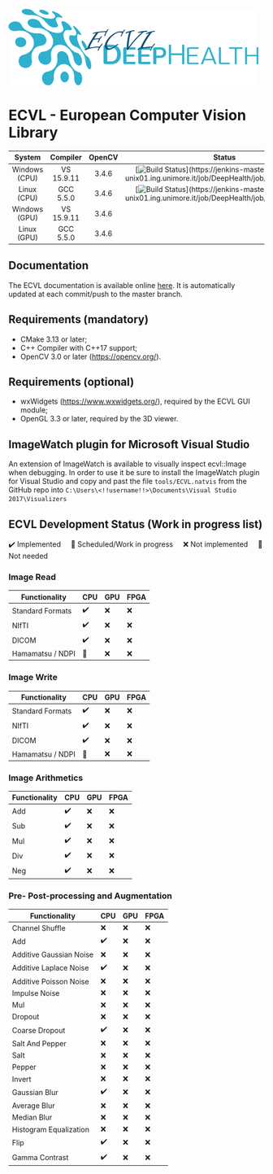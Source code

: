 
![ECVL](doc/logo/DEEPHEALTH_doxygen_logo_reduced.png)
# ECVL - European Computer Vision Library 

| System  |  Compiler  | OpenCV | Status | 
|:-------:|:----------:|:------:|:------:|
| Windows (CPU) | VS 15.9.11 | 3.4.6  |[![Build Status](https://jenkins-master-deephealth-unix01.ing.unimore.it/badge/job/DeepHealth/job/ecvl/job/master/windows_end?)](https://jenkins-master-deephealth-unix01.ing.unimore.it/job/DeepHealth/job/ecvl/job/master/)        |
| Linux (CPU)   | GCC 5.5.0  | 3.4.6  |[![Build Status](https://jenkins-master-deephealth-unix01.ing.unimore.it/badge/job/DeepHealth/job/ecvl/job/master/linux_end?)](https://jenkins-master-deephealth-unix01.ing.unimore.it/job/DeepHealth/job/ecvl/job/master/)        |
| Windows (GPU) | VS 15.9.11 | 3.4.6  |        |
| Linux (GPU)   | GCC 5.5.0  | 3.4.6  |        |


## Documentation

The ECVL documentation is available online [here](http://imagelab.ing.unimore.it/ecvl/). It is automatically updated at each commit/push to the master branch.

## Requirements (mandatory)
- CMake 3.13 or later;
- C++ Compiler with C++17 support;
- OpenCV 3.0 or later (https://opencv.org/).

## Requirements (optional)

- wxWidgets (https://www.wxwidgets.org/), required by the ECVL GUI module;
- OpenGL 3.3 or later, required by the 3D viewer.

## ImageWatch plugin for Microsoft Visual Studio

An extension of ImageWatch is available to visually inspect ecvl::Image when debugging. In order to use it be sure to install the ImageWatch plugin for Visual Studio and copy and past the file ```tools/ECVL.natvis``` from the GitHub repo into ```C:\Users\<!!username!!>\Documents\Visual Studio 2017\Visualizers```

## ECVL Development Status (Work in progress list)

:heavy_check_mark: Implemented &nbsp; &nbsp; :large_blue_circle: Scheduled/Work in progress &nbsp; &nbsp; :x: Not implemented &nbsp; &nbsp; :no_entry_sign: Not needed

### Image Read
| Functionality | CPU | GPU | FPGA |
|--|--|--|--|
| Standard Formats | :heavy_check_mark: | :x: | :x: |
| NIfTI | :heavy_check_mark: | :x: | :x: |
| DICOM | :heavy_check_mark: | :x: | :x: |
| Hamamatsu / NDPI | :large_blue_circle: | :x: | :x: |

### Image Write
| Functionality | CPU | GPU | FPGA |
|--|--|--|--|
| Standard Formats | :heavy_check_mark: | :x: | :x: |
| NIfTI | :heavy_check_mark: | :x: | :x: |
| DICOM | :heavy_check_mark: | :x: | :x: |
| Hamamatsu / NDPI | :large_blue_circle: | :x: | :x: |

### Image Arithmetics
| Functionality | CPU | GPU | FPGA |
|--|--|--|--|
| Add | :heavy_check_mark: | :x: | :x: |
| Sub | :heavy_check_mark: | :x: | :x: |
| Mul | :heavy_check_mark: | :x: | :x: |
| Div | :heavy_check_mark: | :x: | :x: |
| Neg | :heavy_check_mark: | :x: | :x: |


### Pre- Post-processing and Augmentation
| Functionality | CPU | GPU | FPGA |
|--|--|--|--|
| Channel Shuffle | :x: | :x: | :x: |
| Add | :heavy_check_mark: | :x: | :x: |
| Additive Gaussian Noise | :x: | :x: | :x: |
| Additive Laplace Noise | :heavy_check_mark: | :x: | :x: |
| Additive Poisson Noise | :x: | :x: | :x: |
| Impulse Noise | :x: | :x: | :x: |
| Mul | :x: | :x: | :x: |
| Dropout | :x: | :x: | :x: |
| Coarse Dropout | :heavy_check_mark: | :x: | :x: |
| Salt And Pepper | :x: | :x: | :x: |
| Salt | :x: | :x: | :x: |
| Pepper | :x: | :x: | :x: |
| Invert | :x: | :x: | :x: |
| Gaussian Blur | :heavy_check_mark: | :x: | :x: |
| Average Blur | :x: | :x: | :x: |
| Median Blur | :x: | :x: | :x: |
| Histogram Equalization | :x: | :x: | :x: |
| Flip | :heavy_check_mark: | :x: | :x: |
| Gamma Contrast | :heavy_check_mark: | :x: | :x: |




